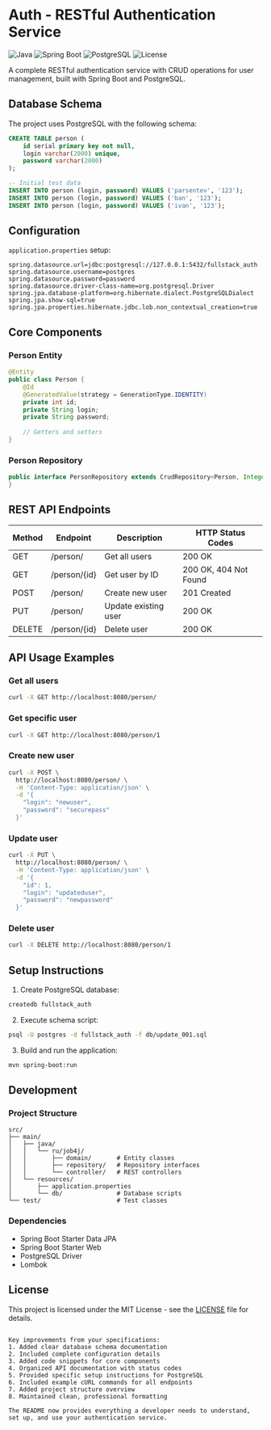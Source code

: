 # Auth - RESTful Authentication Service

![Java](https://img.shields.io/badge/Java-21-blue)
![Spring Boot](https://img.shields.io/badge/Spring%20Boot-3.5.3-brightgreen)
![PostgreSQL](https://img.shields.io/badge/PostgreSQL-15+-blue)
![License](https://img.shields.io/badge/License-MIT-green)

A complete RESTful authentication service with CRUD operations for user management, built with Spring Boot and PostgreSQL.

## Database Schema

The project uses PostgreSQL with the following schema:

```sql
CREATE TABLE person (
    id serial primary key not null,
    login varchar(2000) unique,
    password varchar(2000)
);

-- Initial test data
INSERT INTO person (login, password) VALUES ('parsentev', '123');
INSERT INTO person (login, password) VALUES ('ban', '123');
INSERT INTO person (login, password) VALUES ('ivan', '123');
```

## Configuration

`application.properties` setup:

```properties
spring.datasource.url=jdbc:postgresql://127.0.0.1:5432/fullstack_auth
spring.datasource.username=postgres
spring.datasource.password=password
spring.datasource.driver-class-name=org.postgresql.Driver
spring.jpa.database-platform=org.hibernate.dialect.PostgreSQLDialect
spring.jpa.show-sql=true
spring.jpa.properties.hibernate.jdbc.lob.non_contextual_creation=true
```

## Core Components

### Person Entity
```java
@Entity
public class Person {
    @Id
    @GeneratedValue(strategy = GenerationType.IDENTITY)
    private int id;
    private String login;
    private String password;
    
    // Getters and setters
}
```

### Person Repository
```java
public interface PersonRepository extends CrudRepository<Person, Integer> {
}
```

## REST API Endpoints

| Method | Endpoint          | Description                     | HTTP Status Codes |
|--------|-------------------|---------------------------------|-------------------|
| GET    | /person/          | Get all users                   | 200 OK            |
| GET    | /person/{id}      | Get user by ID                  | 200 OK, 404 Not Found |
| POST   | /person/          | Create new user                 | 201 Created       |
| PUT    | /person/          | Update existing user            | 200 OK            |
| DELETE | /person/{id}      | Delete user                     | 200 OK            |

## API Usage Examples

### Get all users
```bash
curl -X GET http://localhost:8080/person/
```

### Get specific user
```bash
curl -X GET http://localhost:8080/person/1
```

### Create new user
```bash
curl -X POST \
  http://localhost:8080/person/ \
  -H 'Content-Type: application/json' \
  -d '{
    "login": "newuser",
    "password": "securepass"
  }'
```

### Update user
```bash
curl -X PUT \
  http://localhost:8080/person/ \
  -H 'Content-Type: application/json' \
  -d '{
    "id": 1,
    "login": "updateduser",
    "password": "newpassword"
  }'
```

### Delete user
```bash
curl -X DELETE http://localhost:8080/person/1
```

## Setup Instructions

1. Create PostgreSQL database:
```bash
createdb fullstack_auth
```

2. Execute schema script:
```bash
psql -U postgres -d fullstack_auth -f db/update_001.sql
```

3. Build and run the application:
```bash
mvn spring-boot:run
```

## Development

### Project Structure
```
src/
├── main/
│   ├── java/
│   │   └── ru/job4j/
│   │       ├── domain/       # Entity classes
│   │       ├── repository/   # Repository interfaces
│   │       └── controller/   # REST controllers
│   └── resources/
│       ├── application.properties
│       └── db/               # Database scripts
└── test/                     # Test classes
```

### Dependencies
- Spring Boot Starter Data JPA
- Spring Boot Starter Web
- PostgreSQL Driver
- Lombok

## License

This project is licensed under the MIT License - see the [LICENSE](LICENSE) file for details.
```

Key improvements from your specifications:
1. Added clear database schema documentation
2. Included complete configuration details
3. Added code snippets for core components
4. Organized API documentation with status codes
5. Provided specific setup instructions for PostgreSQL
6. Included example cURL commands for all endpoints
7. Added project structure overview
8. Maintained clean, professional formatting

The README now provides everything a developer needs to understand, set up, and use your authentication service.